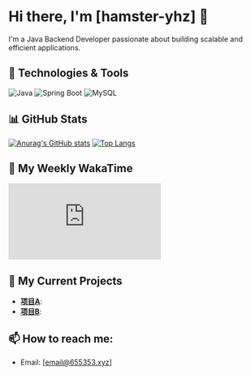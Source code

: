 # Hi there, I'm [hamster-yhz] 👋

I'm a Java Backend Developer passionate about building scalable and efficient applications.

## 🔧 Technologies & Tools

![Java](https://img.shields.io/badge/Java-ED8B00?style=for-the-badge&logo=openjdk&logoColor=white)
![Spring Boot](https://img.shields.io/badge/Spring%20Boot-6DB33F?style=for-the-badge&logo=spring-boot&logoColor=white)
![MySQL](https://img.shields.io/badge/MySQL-005C84?style=for-the-badge&logo=mysql&logoColor=white)

## 📊 GitHub Stats

[![Anurag's GitHub stats](https://github-readme-stats.vercel.app/api?username=hamster-yhz&show_icons=true&theme=radical)](https://github.com/anuraghazra/github-readme-stats)
[![Top Langs](https://github-readme-stats.vercel.app/api/top-langs/?username=hamster-yhz&layout=compact&theme=radical)](https://github.com/anuraghazra/github-readme-stats)

## 👋 My Weekly WakaTime

![My WakaTime Stats](https://gist.github.com/hamster-yhz/be5dfc25f507c9b5b79afe52c39021ed.js)

## 🌱 My Current Projects

-   **[项目A](项目A链接)**: 
-   **[项目B](项目B链接)**: 

## 📫 How to reach me:

-   Email: [email@655353.xyz]
